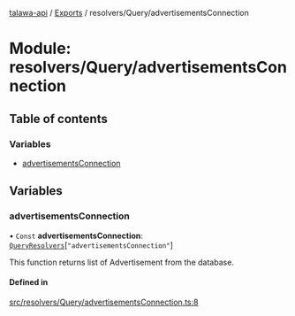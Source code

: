 [talawa-api](../README.md) / [Exports](../modules.md) / resolvers/Query/advertisementsConnection

# Module: resolvers/Query/advertisementsConnection

## Table of contents

### Variables

- [advertisementsConnection](resolvers_Query_advertisementsConnection.md#advertisementsconnection)

## Variables

### advertisementsConnection

• `Const` **advertisementsConnection**: [`QueryResolvers`](types_generatedGraphQLTypes.md#queryresolvers)[``"advertisementsConnection"``]

This function returns list of Advertisement from the database.

#### Defined in

[src/resolvers/Query/advertisementsConnection.ts:8](https://github.com/PalisadoesFoundation/talawa-api/blob/e66e731/src/resolvers/Query/advertisementsConnection.ts#L8)

